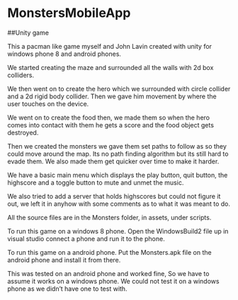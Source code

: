 # MonstersMobileApp
##Unity game

This a pacman like game myself and John Lavin created with unity for windows phone 8 and android phones.

We started creating the maze and surrounded all the walls with 2d box colliders.

We then went on to create the hero which we surrounded with circle collider and a 2d rigid body collider. Then we gave him movement by where the user touches on the device.

We went on to create the food then, we made them so when the hero comes into contact with them he gets a score and the food object gets destroyed.

Then we created the monsters we gave them set paths to follow as so they could move around the map. Its no path finding algorithm but its still hard to evade them. We also made them get quicker over time to make it harder.

We have a basic main menu which displays the play button, quit button, the highscore and a toggle button to mute and unmet the music.

We also tried to add a server that holds highscores but could not figure it out, we left it in anyhow with some comments as to what it was meant to do.

All the source files are in the Monsters folder, in assets, under scripts.

To run this game on a windows 8 phone. Open the WindowsBuild2 file up in visual studio connect a phone and run it to the phone.

To run this game on a android phone. Put the Monsters.apk file on the android phone and install it from there.

This was tested on an android phone and worked fine, So we have to assume it works on a windows phone. We could not test it on a windows phone as we didn’t have one to test with.
